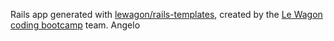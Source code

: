 Rails app generated with [lewagon/rails-templates](https://github.com/lewagon/rails-templates), created by the [Le Wagon coding bootcamp](https://www.lewagon.com) team.
Angelo
